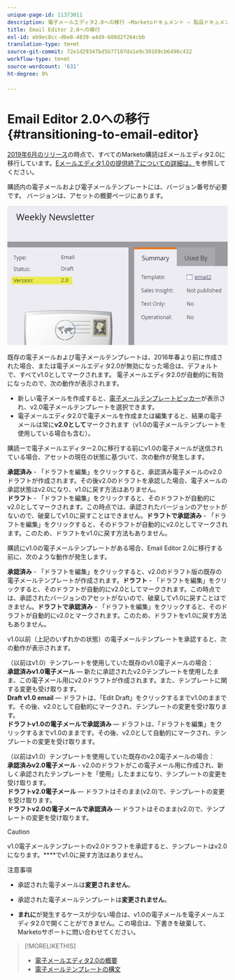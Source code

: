 ```yaml
---
unique-page-id: 11373011
description: 電子メールエディタ2.0への移行 —Marketoドキュメント — 製品ドキュメント
title: Email Editor 2.0への移行
exl-id: eb9ec8cc-d6e8-4839-a4d9-608d2f264cbb
translation-type: tm+mt
source-git-commit: 72e1d29347bd5b77107da1e9c30169cb6490c432
workflow-type: tm+mt
source-wordcount: '631'
ht-degree: 0%

---
```


# Email Editor 2.0への移行{#transitioning-to-email-editor}

[2019年6月のリリース](/help/marketo/release-notes/2016/release-notes-spring-16.md)の時点で、すべてのMarketo購読はEメールエディタ2.0に移行しています。[Eメールエディタ1.0の提供終了についての詳細は、](https://nation.marketo.com/docs/DOC-7038)を参照してください。

購読内の電子メールおよび電子メールテンプレートには、バージョン番号が必要です。 バージョンは、アセットの概要ページにあります。

![](assets/five-5.png)

既存の電子メールおよび電子メールテンプレートは、2016年春より前に作成された場合、または電子メールエディタ2.0が無効になった場合は、デフォルトで、すべてv1.0としてマークされます。 電子メールエディタ2.0が自動的に有効になったので、次の動作が表示されます。

* 新しい電子メールを作成すると、[電子メールテンプレートピッカー](email-template-picker-overview.md)が表示され、v2.0電子メールテンプレートを選択できます。
* 電子メールエディタ2.0で電子メールを作成または編集すると、結果の電子メールは常に&#x200B;**v2.0として**&#x200B;マークされます（v1.0の電子メールテンプレートを使用している場合も含む）。

購読ーで電子メールエディター2.0に移行する前にv1.0の電子メールが送信されている場合、アセットの現在の状態に基づいて、次の動作が発生します。

**承認済み** - 「ドラフトを編集」をクリックすると、承認済み電子メールのv2.0ドラフトが作成されます。その後v2.0のドラフトを承認した場合、電子メールの承認状態はv2.0になり、v1.0に戻す方法はありません。\
**ドラフト** - 「ドラフトを編集」をクリックすると、そのドラフトが自動的にv2.0としてマークされます。この時点では、承認されたバージョンのアセットがないので、破棄してv1.0に戻すことはできません。**ドラフトで承認済み** - 「ドラフトを編集」をクリックすると、そのドラフトが自動的にv2.0としてマークされます。このため、ドラフトをv1.0に戻す方法もありません。

購読にv1.0の電子メールテンプレートがある場合、Email Editor 2.0に移行する前に、次のような動作が発生します。

**承認済み** - 「ドラフトを編集」をクリックすると、v2.0のドラフト版の既存の電子メールテンプレートが作成されます。**ドラフト** - 「ドラフトを編集」をクリックすると、そのドラフトが自動的にv2.0としてマークされます。この時点では、承認されたバージョンのアセットがないので、破棄してv1.0に戻すことはできません。**ドラフトで承認済み** - 「ドラフトを編集」をクリックすると、そのドラフトが自動的にv2.0とマークされます。このため、ドラフトをv1.0に戻す方法もありません。

v1.0以前（上記のいずれかの状態）の電子メールテンプレートを承認すると、次の動作が表示されます。

（以前はv1.0）テンプレートを使用していた既存のv1.0電子メールの場合：\
**承認済みv1.0電子メール**  — 新たに承認されたv2.0テンプレートを使用したまま、この電子メール用にv2.0ドラフトが作成されます。また、テンプレートに関する変更も受け取ります。\
**Draft v1.0 email**  — ドラフトは、「Edit Draft」をクリックするまでv1.0のままです。その後、v2.0として自動的にマークされ、テンプレートの変更を受け取ります。\
**ドラフトv1.0の電子メールで承認済み**  — ドラフトは、「ドラフトを編集」をクリックするまでv1.0のままです。その後、v2.0として自動的にマークされ、テンプレートの変更を受け取ります。

（以前はv1.0）テンプレートを使用していた既存のv2.0電子メールの場合：\
**承認済みv2.0電子メール** - v2.0のドラフトがこの電子メール用に作成され、新しく承認されたテンプレートを「使用」したままになり、テンプレートの変更を受け取ります。\
**ドラフトv2.0電子メール**  — ドラフトはそのまま(v2.0)で、テンプレートの変更を受け取ります。\
**ドラフトv2.0の電子メールで承認済み**  — ドラフトはそのまま(v2.0)で、テンプレートの変更を受け取ります。

>[!CAUTION]
>
>v1.0電子メールテンプレートのv2.0ドラフトを承認すると、テンプレートはv2.0になります。****&#x200B;でv1.0に戻す方法はありません。

注意事項

* 承認された電子メールは&#x200B;**変更されません**。

* 承認された電子メールテンプレートは&#x200B;**変更されません**。

* **まれに**&#x200B;が発生するケースが少ない場合は、v1.0の電子メールを電子メールエディタ2.0で開くことができません。この場合は、下書きを破棄して、Marketoサポートに問い合わせてください。

>[!MORELIKETHIS]
>
>* [電子メールエディタ2.0の概要](/help/marketo/product-docs/email-marketing/general/email-editor-2/email-editor-v2-0-overview.md)
>* [電子メールテンプレートの構文](/help/marketo/product-docs/email-marketing/general/email-editor-2/email-template-syntax.md)

